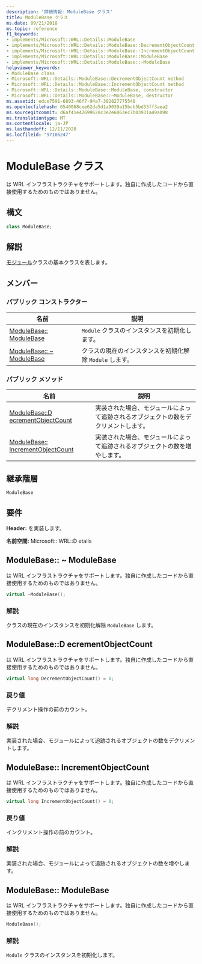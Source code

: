 ```yaml
---
description: '詳細情報: ModuleBase クラス'
title: ModuleBase クラス
ms.date: 09/21/2018
ms.topic: reference
f1_keywords:
- implements/Microsoft::WRL::Details::ModuleBase
- implements/Microsoft::WRL::Details::ModuleBase::DecrementObjectCount
- implements/Microsoft::WRL::Details::ModuleBase::IncrementObjectCount
- implements/Microsoft::WRL::Details::ModuleBase::ModuleBase
- implements/Microsoft::WRL::Details::ModuleBase::~ModuleBase
helpviewer_keywords:
- ModuleBase class
- Microsoft::WRL::Details::ModuleBase::DecrementObjectCount method
- Microsoft::WRL::Details::ModuleBase::IncrementObjectCount method
- Microsoft::WRL::Details::ModuleBase::ModuleBase, constructor
- Microsoft::WRL::Details::ModuleBase::~ModuleBase, destructor
ms.assetid: edce7591-6893-46f7-94a7-382827775548
ms.openlocfilehash: 6540068cee62da5d1a9039a15bcb5bd53ff3aea2
ms.sourcegitcommit: d6af41e42699628c3e2e6063ec7b03931a49a098
ms.translationtype: MT
ms.contentlocale: ja-JP
ms.lasthandoff: 12/11/2020
ms.locfileid: "97186247"
---
```

# <a name="modulebase-class"></a>ModuleBase クラス

は WRL インフラストラクチャをサポートします。独自に作成したコードから直接使用するためのものではありません。

## <a name="syntax"></a>構文

```cpp
class ModuleBase;
```

## <a name="remarks"></a>解説

[モジュール](module-class.md)クラスの基本クラスを表します。

## <a name="members"></a>メンバー

### <a name="public-constructors"></a>パブリック コンストラクター

名前                                         | 説明
-------------------------------------------- | ---------------------------------------------------------
[ModuleBase:: ModuleBase](#modulebase)        | `Module` クラスのインスタンスを初期化します。
[ModuleBase:: ~ ModuleBase](#tilde-modulebase) | クラスの現在のインスタンスを初期化解除 `Module` します。

### <a name="public-methods"></a>パブリック メソッド

名前                                                      | 説明
--------------------------------------------------------- | -------------------------------------------------------------------------
[ModuleBase::D ecrementObjectCount](#decrementobjectcount) | 実装された場合、モジュールによって追跡されるオブジェクトの数をデクリメントします。
[ModuleBase:: IncrementObjectCount](#incrementobjectcount) | 実装された場合、モジュールによって追跡されるオブジェクトの数を増やします。

## <a name="inheritance-hierarchy"></a>継承階層

`ModuleBase`

## <a name="requirements"></a>要件

**Header:** を実装します。

**名前空間:** Microsoft:: WRL::D etails

## <a name="modulebasemodulebase"></a><a name="tilde-modulebase"></a> ModuleBase:: ~ ModuleBase

は WRL インフラストラクチャをサポートします。独自に作成したコードから直接使用するためのものではありません。

```cpp
virtual ~ModuleBase();
```

### <a name="remarks"></a>解説

クラスの現在のインスタンスを初期化解除 `ModuleBase` します。

## <a name="modulebasedecrementobjectcount"></a><a name="decrementobjectcount"></a> ModuleBase::D ecrementObjectCount

は WRL インフラストラクチャをサポートします。独自に作成したコードから直接使用するためのものではありません。

```cpp
virtual long DecrementObjectCount() = 0;
```

### <a name="return-value"></a>戻り値

デクリメント操作の前のカウント。

### <a name="remarks"></a>解説

実装された場合、モジュールによって追跡されるオブジェクトの数をデクリメントします。

## <a name="modulebaseincrementobjectcount"></a><a name="incrementobjectcount"></a> ModuleBase:: IncrementObjectCount

は WRL インフラストラクチャをサポートします。独自に作成したコードから直接使用するためのものではありません。

```cpp
virtual long IncrementObjectCount() = 0;
```

### <a name="return-value"></a>戻り値

インクリメント操作の前のカウント。

### <a name="remarks"></a>解説

実装された場合、モジュールによって追跡されるオブジェクトの数を増やします。

## <a name="modulebasemodulebase"></a><a name="modulebase"></a> ModuleBase:: ModuleBase

は WRL インフラストラクチャをサポートします。独自に作成したコードから直接使用するためのものではありません。

```cpp
ModuleBase();
```

### <a name="remarks"></a>解説

`Module` クラスのインスタンスを初期化します。
